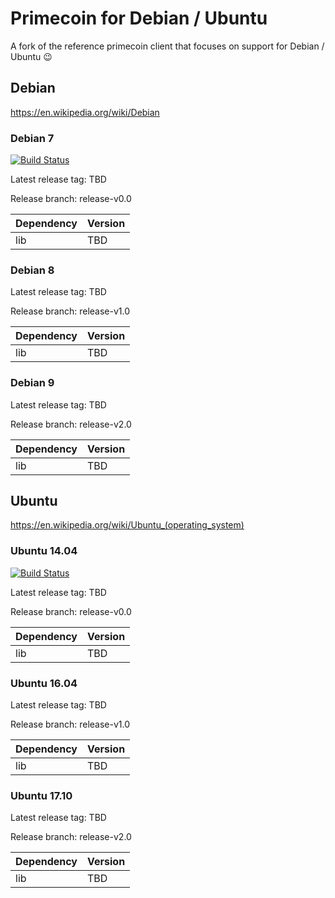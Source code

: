 # Primecoin for Debian / Ubuntu

A fork of the reference primecoin client that focuses on support for Debian / Ubuntu :wink:

## Debian

https://en.wikipedia.org/wiki/Debian

### Debian 7

[![Build Status](https://travis-ci.org/belovachap/primecoin.svg?branch=release-v0.0)](https://travis-ci.org/belovachap/primecoin)

Latest release tag: TBD

Release branch: release-v0.0

| Dependency       | Version |
| ---------------- | ------- |
| lib              | TBD     |

### Debian 8

Latest release tag: TBD

Release branch: release-v1.0

| Dependency       | Version |
| ---------------- | ------- |
| lib              | TBD     |

### Debian 9

Latest release tag: TBD

Release branch: release-v2.0

| Dependency       | Version |
| ---------------- | ------- |
| lib              | TBD     |

## Ubuntu

https://en.wikipedia.org/wiki/Ubuntu_(operating_system)

### Ubuntu 14.04

[![Build Status](https://travis-ci.org/belovachap/primecoin.svg?branch=release-v0.0)](https://travis-ci.org/belovachap/primecoin)

Latest release tag: TBD

Release branch: release-v0.0

| Dependency       | Version |
| ---------------- | ------- |
| lib              | TBD     |

### Ubuntu 16.04

Latest release tag: TBD

Release branch: release-v1.0

| Dependency       | Version |
| ---------------- | ------- |
| lib              | TBD     |

### Ubuntu 17.10

Latest release tag: TBD

Release branch: release-v2.0

| Dependency       | Version |
| ---------------- | ------- |
| lib              | TBD     |
